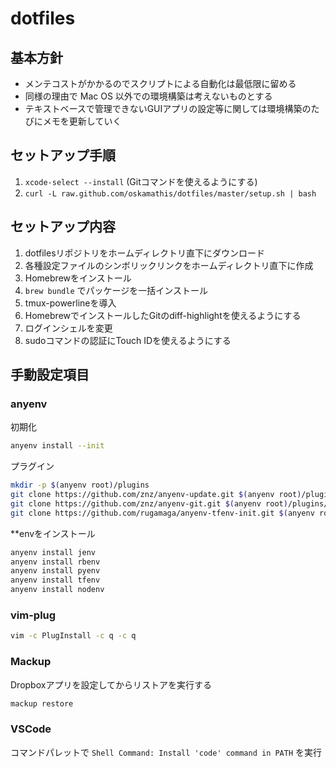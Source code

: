 # dotfiles

## 基本方針
- メンテコストがかかるのでスクリプトによる自動化は最低限に留める
- 同様の理由で Mac OS 以外での環境構築は考えないものとする
- テキストベースで管理できないGUIアプリの設定等に関しては環境構築のたびにメモを更新していく


## セットアップ手順
1. `xcode-select --install` (Gitコマンドを使えるようにする)
2. `curl -L raw.github.com/oskamathis/dotfiles/master/setup.sh | bash`


## セットアップ内容
1. dotfilesリポジトリをホームディレクトリ直下にダウンロード
2. 各種設定ファイルのシンボリックリンクをホームディレクトリ直下に作成
3. Homebrewをインストール
4. `brew bundle` でパッケージを一括インストール
5. tmux-powerlineを導入
6. HomebrewでインストールしたGitのdiff-highlightを使えるようにする
7. ログインシェルを変更
8. sudoコマンドの認証にTouch IDを使えるようにする


## 手動設定項目
### anyenv
初期化

```sh
anyenv install --init
```

プラグイン
```sh
mkdir -p $(anyenv root)/plugins
git clone https://github.com/znz/anyenv-update.git $(anyenv root)/plugins/anyenv-update
git clone https://github.com/znz/anyenv-git.git $(anyenv root)/plugins/anyenv-git
git clone https://github.com/rugamaga/anyenv-tfenv-init.git $(anyenv root)/plugins/anyenv-tfenv-init
```

**envをインストール
```sh
anyenv install jenv
anyenv install rbenv
anyenv install pyenv
anyenv install tfenv
anyenv install nodenv
```

### vim-plug
```sh
vim -c PlugInstall -c q -c q
```

### Mackup
Dropboxアプリを設定してからリストアを実行する

```sh
mackup restore
```

### VSCode
コマンドパレットで `Shell Command: Install 'code' command in PATH` を実行
